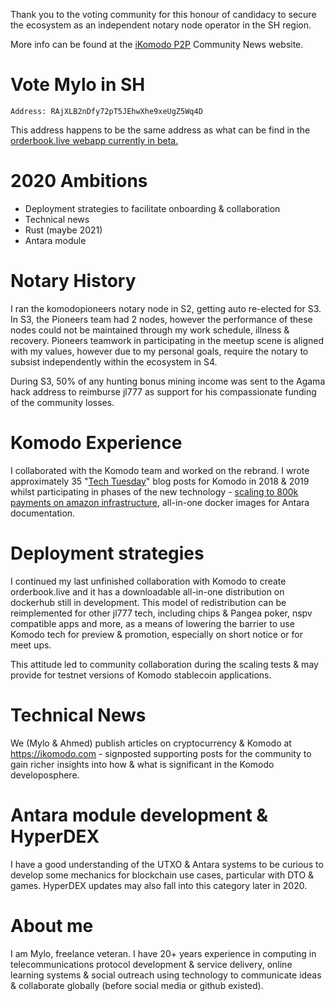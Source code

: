 Thank you to the voting community for this honour of candidacy to secure the ecosystem as an independent notary node operator in the SH region.

More info can be found at the [iKomodo P2P](https://ikomodo.com/notary-node-election-2020/) Community News website.

Vote Mylo in SH
===============
```
Address: RAjXLB2nDfy72pT5JEhwXhe9xeUgZ5Wq4D
```
This address happens to be the same address as what can be find in the [orderbook.live webapp currently in beta.](https://beta.orderbook.live/#/traderview/KMD/BTC)


2020 Ambitions
==============
* Deployment strategies to facilitate onboarding & collaboration
* Technical news
* Rust (maybe 2021)
* Antara module

Notary History
==============
I ran the komodopioneers notary node in S2, getting auto re-elected for S3. In S3, the Pioneers team had 2 nodes, however the performance of these nodes could not be maintained through my work schedule, illness & recovery. Pioneers teamwork in participating in the meetup scene is aligned with my values, however due to my personal goals, require the notary to subsist independently within the ecosystem in S4.

During S3, 50% of any hunting bonus mining income was sent to the Agama hack address to reimburse jl777 as support for his compassionate funding of the community losses.

Komodo Experience
=================
I collaborated with the Komodo team and worked on the rebrand. I wrote approximately 35 "[Tech Tuesday](https://komodoplatform.com/tech-tuesday-update/)" blog posts for Komodo in 2018 & 2019 whilst participating in phases of the new technology - [scaling to 800k payments on amazon infrastructure](https://medium.com/@imylomylo/komodo-blockchain-scaling-ec5d1b7af9c8), all-in-one docker images for Antara documentation.

Deployment strategies
=====================
I continued my last unfinished collaboration with Komodo to create orderbook.live and it has a downloadable all-in-one distribution on dockerhub still in development. This model of redistribution can be reimplemented for other jl777 tech, including chips & Pangea poker, nspv compatible apps and more, as a means of lowering the barrier to use Komodo tech for preview & promotion, especially on short notice or for meet ups.

This attitude led to community collaboration during the scaling tests & may provide for testnet versions of Komodo stablecoin applications.

Technical News
==============
We (Mylo & Ahmed) publish articles on cryptocurrency & Komodo at https://ikomodo.com - signposted supporting posts for the community to gain richer insights into how & what is significant in the Komodo developosphere.

Antara module development & HyperDEX
=====================================
I have a good understanding of the UTXO & Antara systems to be curious to develop some mechanics for blockchain use cases, particular with DTO & games. HyperDEX updates may also fall into this category later in 2020.

About me
==========
I am Mylo, freelance veteran. I have 20+ years experience in computing in telecommunications protocol development & service delivery, online learning systems & social outreach using technology to communicate ideas & collaborate globally (before social media or github existed).
